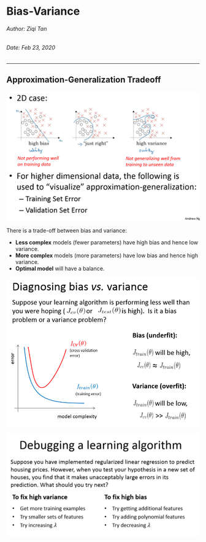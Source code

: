 # Bias-Variance
###### Author: Ziqi Tan
###### Date: Feb 23, 2020
--- 

## Approximation-Generalization Tradeoff

![alt text](./Bias-Variance-Images/A-G-Tradeoff.png)

There is a trade-off between bias and variance: 
* **Less complex** models (fewer parameters) have high bias and hence low variance.
* **More complex** models (more parameters) have low bias and hence high variance.
* **Optimal model** will have a balance.

![alt text](./Bias-Variance-Images/diagnosing-bias-variance.png)

![alt text](./Bias-Variance-Images/debugging.png)
